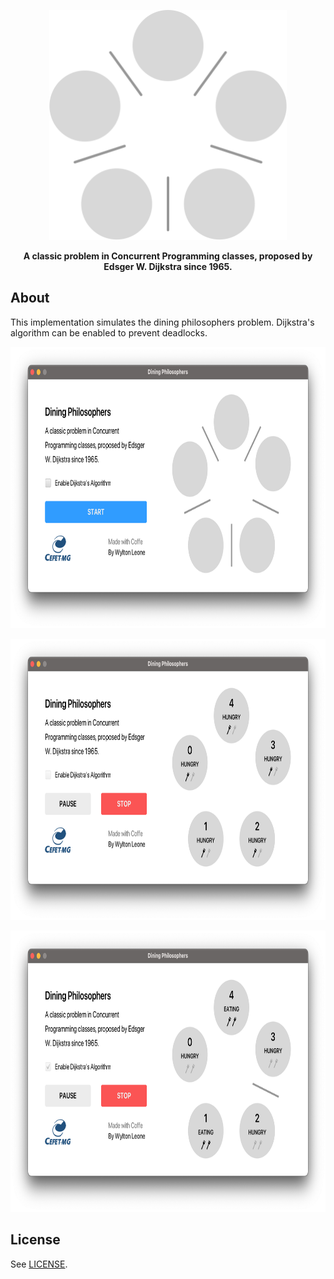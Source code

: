 <p align="center"><img src="./.github/table.svg" width="380px" height="368px" /></p>

<p align="center"><b>A classic problem in Concurrent Programming classes, proposed by Edsger W. Dijkstra since 1965.</b></p>

## About

This implementation simulates the dining philosophers problem. Dijkstra's algorithm can be enabled to prevent deadlocks.

<p align="center"><img src="./.github/first.png" width="800px" height="450px" /></p>

<p align="center"><img src="./.github/second.png" width="800px" height="450px" /></p>

<p align="center"><img src="./.github/third.png" width="800px" height="450px" /></p>

## License

See [LICENSE](/LICENSE).
